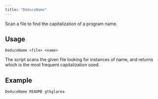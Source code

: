 ```yaml
---
title: "DeduceName"
---
```


Scan a file to find the capitalization of a program name.

## Usage
```fish
DeduceName <file> <name>
```

The script scans the given file looking for instances of name, and
returns which is the most frequent capitalization used.

## Example
```fish
DeduceName README gtkglarea
```
